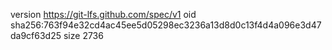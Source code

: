 version https://git-lfs.github.com/spec/v1
oid sha256:763f94e32cd4ac45ee5d05298ec3236a13d8d0c13f4d4a096e3d47da9cf63d25
size 2736
